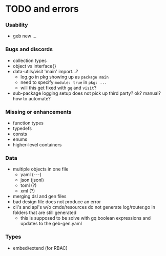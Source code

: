 # TODO and errors


### Usability

- geb new ...

### Bugs and discords

- collection types
- object vs interface{}
- data-utils/visit 'main' import...?
  - log.go in pkg showing up as `package main`
  - need to specify `module: true` in `pkg: ...`
  - will this get fixed with `gq` and `visit`?
- sub-package logging setup does not pick up third party? ok? manual? how to automate?

### Missing or enhancements

- function types
- typedefs
- consts
- enums
- higher-level containers


### Data

- multiple objects in one file
  - yaml (---)
  - json (jsonl)
  - toml (?)
  - xml (?)
- merging dsl and gen files 
- bad design file does not produce an error
- cli's and api's w/o cmds/resources do not generate log/router.go in folders that are still generated
  - this is supposed to be solve with gq boolean expressions and updates to the geb-gen.yaml


### Types

- embed/extend (for RBAC)

